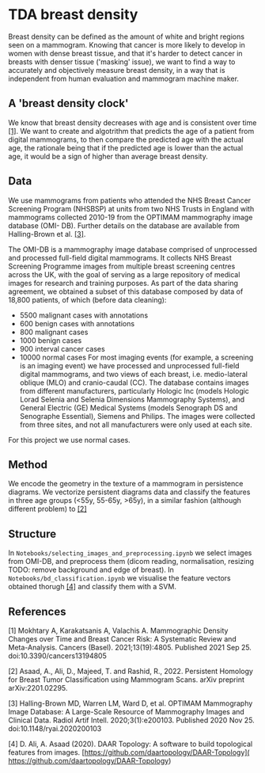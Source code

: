 # TDA breast density

Breast density can be defined as the amount of white and bright regions seen on a mammogram. Knowing that cancer is more likely to develop in women with dense breast tissue, and that it's harder to detect cancer in breasts with denser tissue ('masking' issue), we want to find a way to accurately and objectively measure breast density, in a way that is independent from human evaluation and mammogram machine maker. 


## A 'breast density clock'
We know that breast density decreases with age and is consistent over time [[1]](#1).
We want to create and algotrithm that predicts the age of a patient from digital mammograms, to then compare the predicted age with the actual age, the rationale being that if the predicted age is lower than the actual age, it would be a sign of higher than average breast density. 


## Data 
We use mammograms from patients who attended the NHS Breast Cancer Screening Program (NHSBSP) at units from two NHS Trusts in England with mammograms collected 2010-19 from the OPTIMAM mammography image database (OMI- DB). Further details on the database are available from Halling-Brown et al. [[3]](#3).

The OMI-DB is a mammography image database comprised of unprocessed and processed full-field digital mammograms. It collects NHS Breast Screening Programme images from multiple breast screening centres across the UK, with the goal of serving as a large repository of medical images for research and training purposes. As part of the data sharing agreement, we obtained a subset of this database composed by data of 18,800 patients, of which (before data cleaning):
- 5500 malignant cases with annotations 
- 600 benign cases with annotations
- 800 malignant cases
- 1000 benign cases
- 900 interval cancer cases
- 10000 normal cases
For most imaging events (for example, a screening is an imaging event) we have processed and unprocessed full-field digital mammograms, and two views of each breast, i.e. medio-lateral oblique (MLO) and cranio-caudal (CC). The database contains images from different manufacturers, particularly Hologic Inc (models Hologic Lorad Selenia and Selenia Dimensions Mammography Systems), and General Electric (GE) Medical Systems (models Senograph DS and Senographe Essential), Siemens and Philips. The images were collected from three sites, and not all manufacturers were only used at each site.

For this project we use normal cases. 
	
## Method 
We encode the geometry in the texture of a mammogram in persistence diagrams. We vectorize persistent diagrams data and classify the features in three age groups (<55y, 55-65y, >65y), in a similar fashion (although different problem) to [[2]](#2)

## Structure
In `Notebooks/selecting_images_and_preprocessing.ipynb` we select images from OMI-DB, and preprocess them (dicom reading, normalisation, resizing TODO: remove background and edge of breast).
In `Notebooks/bd_classification.ipynb` we visualise the feature vectors obtained thorugh [[4]](#4) and classify them with a SVM. 


## References
<a id="1">[1]</a> 
Mokhtary A, Karakatsanis A, Valachis A. Mammographic Density Changes over Time and Breast Cancer Risk: A Systematic Review and Meta-Analysis. Cancers (Basel). 2021;13(19):4805. Published 2021 Sep 25. doi:10.3390/cancers13194805


<a id="2">[2]</a>
Asaad, A., Ali, D., Majeed, T. and Rashid, R., 2022. Persistent Homology for Breast Tumor Classification using Mammogram Scans. arXiv preprint arXiv:2201.02295.


<a id="3">[3]</a>
Halling-Brown MD, Warren LM, Ward D, et al. OPTIMAM Mammography Image Database: A Large-Scale Resource of Mammography Images and Clinical Data. Radiol Artif Intell. 2020;3(1):e200103. Published 2020 Nov 25. doi:10.1148/ryai.2020200103

<a id="4">[4]</a>
D. Ali, A. Asaad (2020). DAAR Topology: A software to build topological features from images. [https://github.com/daartopology/DAAR-Topology](
https://github.com/daartopology/DAAR-Topology)
